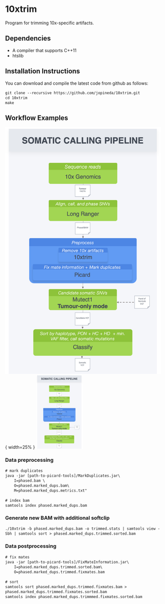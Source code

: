 # 10xtrim

Program for trimming 10x-specific artifacts.

## Dependencies

* A compiler that supports C++11
* htslib

## Installation Instructions
You can download and compile the latest code from github as follows:

```
git clone --recursive https://github.com/jopineda/10xtrim.git
cd 10xtrim
make
```

## Workflow Examples
![workflow](10xtrim_workflow.png){ width=25% }<!-- .element height="50%" width="50%" -->
<img src="10xtrim_workflow.png" width="30%">
### Data preprocessing

```
# mark duplicates
java -jar [path-to-picard-tools]/MarkDuplicates.jar\
    I=phased.bam \
    O=phased.marked_dups.bam\
    M=phased.marked_dups.metrics.txt"

# index bam
samtools index phased.marked_dups.bam
```

### Generate new BAM with additional softclip
```
./10xtrim -b phased.marked_dups.bam -o trimmed.stats | samtools view -Sbh | samtools sort > phased.marked_dups.trimmed.sorted.bam
```

### Data postprocessing
```
# fix mates
java -jar [path-to-picard-tools]/FixMateInformation.jar\
    I=phased.marked_dups.trimmed.sorted.bam\
    O=phased.marked_dups.trimmed.fixmates.bam

# sort
samtools sort phased.marked_dups.trimmed.fixmates.bam > phased.marked_dups.trimmed.fixmates.sorted.bam
samtools index phased.marked_dups.trimmmed.fixmates.sorted.bam
```
